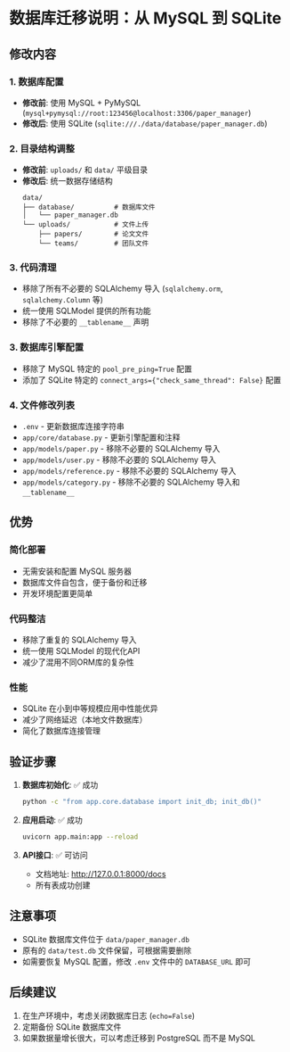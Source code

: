 # 数据库迁移说明：从 MySQL 到 SQLite

## 修改内容

### 1. 数据库配置
- **修改前**: 使用 MySQL + PyMySQL (`mysql+pymysql://root:123456@localhost:3306/paper_manager`)
- **修改后**: 使用 SQLite (`sqlite:///./data/database/paper_manager.db`)

### 2. 目录结构调整
- **修改前**: `uploads/` 和 `data/` 平级目录
- **修改后**: 统一数据存储结构
  ```
  data/
  ├── database/          # 数据库文件
  │   └── paper_manager.db
  └── uploads/           # 文件上传
      ├── papers/        # 论文文件
      └── teams/         # 团队文件
  ```

### 3. 代码清理
- 移除了所有不必要的 SQLAlchemy 导入 (`sqlalchemy.orm`, `sqlalchemy.Column` 等)
- 统一使用 SQLModel 提供的所有功能
- 移除了不必要的 `__tablename__` 声明

### 3. 数据库引擎配置
- 移除了 MySQL 特定的 `pool_pre_ping=True` 配置
- 添加了 SQLite 特定的 `connect_args={"check_same_thread": False}` 配置

### 4. 文件修改列表
- `.env` - 更新数据库连接字符串
- `app/core/database.py` - 更新引擎配置和注释
- `app/models/paper.py` - 移除不必要的 SQLAlchemy 导入
- `app/models/user.py` - 移除不必要的 SQLAlchemy 导入
- `app/models/reference.py` - 移除不必要的 SQLAlchemy 导入
- `app/models/category.py` - 移除不必要的 SQLAlchemy 导入和 `__tablename__`

## 优势

### 简化部署
- 无需安装和配置 MySQL 服务器
- 数据库文件自包含，便于备份和迁移
- 开发环境配置更简单

### 代码整洁
- 移除了重复的 SQLAlchemy 导入
- 统一使用 SQLModel 的现代化API
- 减少了混用不同ORM库的复杂性

### 性能
- SQLite 在小到中等规模应用中性能优异
- 减少了网络延迟（本地文件数据库）
- 简化了数据库连接管理

## 验证步骤

1. **数据库初始化**: ✅ 成功
   ```bash
   python -c "from app.core.database import init_db; init_db()"
   ```

2. **应用启动**: ✅ 成功
   ```bash
   uvicorn app.main:app --reload
   ```

3. **API接口**: ✅ 可访问
   - 文档地址: http://127.0.0.1:8000/docs
   - 所有表成功创建

## 注意事项

- SQLite 数据库文件位于 `data/paper_manager.db`
- 原有的 `data/test.db` 文件保留，可根据需要删除
- 如需要恢复 MySQL 配置，修改 `.env` 文件中的 `DATABASE_URL` 即可

## 后续建议

1. 在生产环境中，考虑关闭数据库日志 (`echo=False`)
2. 定期备份 SQLite 数据库文件
3. 如果数据量增长很大，可以考虑迁移到 PostgreSQL 而不是 MySQL
